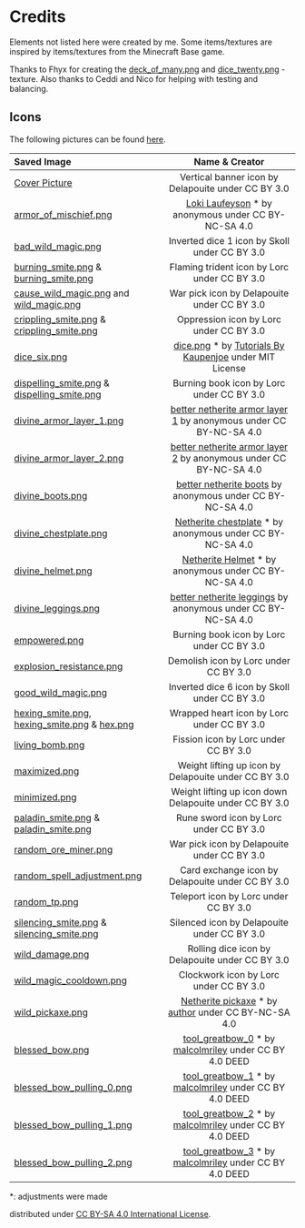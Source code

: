 # Credits
Elements not listed here were created by me. Some items/textures are inspired by items/textures from the Minecraft Base game.

Thanks to Fhyx for creating the [deck_of_many.png](/src/main/resources/assets/fnc/textures/item/deck_of_many.png) and [dice_twenty.png](/src/main/resources/assets/fnc/textures/item/dice_twenty.png) -texture. Also thanks to Ceddi and Nico for helping with testing and balancing.

## Icons
The following pictures can be found [here](https://game-icons.net).


| Saved Image                                                                                                                                                                                                                                                   |                                                                                                                                Name & Creator                                                                                                                                 | 
|:--------------------------------------------------------------------------------------------------------------------------------------------------------------------------------------------------------------------------------------------------------------|:-----------------------------------------------------------------------------------------------------------------------------------------------------------------------------------------------------------------------------------------------------------------------------:|
| [Cover Picture](/src/main/resources/factions_and_curiosities.png)                                                                                                                                                                                             |                                                                                                              Vertical banner icon by Delapouite under CC BY 3.0                                                                                                               |
| [armor_of_mischief.png](/src/main/resources/assets/fnc/textures/models/armor/armor_of_mischief_layer_1.png)                                                                                                                                                   | [Loki Laufeyson](https://minecraft.novaskin.me/skin/4854396511/Loki-Laufeyson-Tom-Hiddleston-Avengers-Villain-God-of-Mischief-Prince-of-Lies-King-of-Asgard-Odinson-Master-of-Magic-The-Asgardian-Rightful-King-of-Jotunheim-MCU-Marvel) * by anonymous under CC BY-NC-SA 4.0 |
| [bad_wild_magic.png](/src/main/resources/assets/fnc/textures/mob_effect/bad_wild_magic.png)                                                                                                                                                                   |                                                                                                                 Inverted dice 1 icon by Skoll under CC BY 3.0                                                                                                                 |
| [burning_smite.png](/src/main/resources/assets/fnc/textures/spell/component/burning_smite.png) & [burning_smite.png](/src/main/resources/assets/fnc/textures/mob_effect/burning_smite.png)                                                                    |                                                                                                                 Flaming trident icon by Lorc under CC BY 3.0                                                                                                                  |
| [cause_wild_magic.png](/src/main/resources/assets/fnc/textures/spell/component/cause_wild_magic.png) and [wild_magic.png](/src/main/resources/assets/fnc/textures/mob_effect/wild_magic.png)                                                                  |                                                                                                                  War pick icon by Delapouite under CC BY 3.0                                                                                                                  |
| [crippling_smite.png](/src/main/resources/assets/fnc/textures/spell/component/crippling_smite.png) & [crippling_smite.png](/src/main/resources/assets/fnc/textures/mob_effect/crippling_smite.png)                                                            |                                                                                                                    Oppression icon by Lorc under CC BY 3.0                                                                                                                    |
| [dice_six.png](/src/main/resources/assets/fnc/textures/item/dice_six.png)                                                                                                                                                                                     |        [dice.png](https://github.com/Tutorials-By-Kaupenjoe/Forge-Tutorial-1.20.X/blob/37-throwableProjectile/src/main/resources/assets/tutorialmod/textures/item/dice.png) * by [Tutorials By Kaupenjoe](https://github.com/Tutorials-By-Kaupenjoe) under MIT License        |
| [dispelling_smite.png](/src/main/resources/assets/fnc/textures/spell/component/dispelling_smite.png) & [dispelling_smite.png](/src/main/resources/assets/fnc/textures/mob_effect/dispelling_smite.png)                                                        |                                                                                                                   Burning book icon by Lorc under CC BY 3.0                                                                                                                   |
| [divine_armor_layer_1.png](/src/main/resources/assets/fnc/textures/models/armor/divine_armor_layer_1.png)                                                                                                                                                     |                                                               [better netherite armor layer 1](https://minecraft.novaskin.me/skin/6060603052/better-netherite-armor-layer-1) by anonymous under CC BY-NC-SA 4.0                                                               |
| [divine_armor_layer_2.png](/src/main/resources/assets/fnc/textures/models/armor/divine_armor_layer_2.png)                                                                                                                                                     |                                                               [better netherite armor layer 2](https://minecraft.novaskin.me/skin/6066285367/better-netherite-armor-layer-2) by anonymous under CC BY-NC-SA 4.0                                                               |
| [divine_boots.png](/src/main/resources/assets/fnc/textures/item/divine_boots.png)                                                                                                                                                                             |                                                                       [better netherite boots](https://minecraft.novaskin.me/skin/6062503105/better-netherite-boots) by anonymous under CC BY-NC-SA 4.0                                                                       |
| [divine_chestplate.png](/src/main/resources/assets/fnc/textures/item/divine_chestplate.png)                                                                                                                                                                   |                                                                        [Netherite chestplate](https://minecraft.novaskin.me/skin/4758773178/Netherite-chestplate) * by anonymous under CC BY-NC-SA 4.0                                                                        |
| [divine_helmet.png](/src/main/resources/assets/fnc/textures/item/divine_helmet.png)                                                                                                                                                                           |                                                                            [Netherite Helmet](https://minecraft.novaskin.me/skin/4921254414/Netherite-Helmet) * by anonymous under CC BY-NC-SA 4.0                                                                            |
| [divine_leggings.png](/src/main/resources/assets/fnc/textures/item/divine_legging.png)                                                                                                                                                                        |                                                                    [better netherite leggings](https://minecraft.novaskin.me/skin/6056024165/better-netherite-leggings) by anonymous under CC BY-NC-SA 4.0                                                                    |
| [empowered.png](/src/main/resources/assets/fnc/textures/mob_effect/empowered.png)                                                                                                                                                                             |                                                                                                                   Burning book icon by Lorc under CC BY 3.0                                                                                                                   |
| [explosion_resistance.png](/src/main/resources/assets/fnc/textures/mob_effect/explosion_resistance.png)                                                                                                                                                       |                                                                                                                     Demolish icon by Lorc under CC BY 3.0                                                                                                                     |
| [good_wild_magic.png](/src/main/resources/assets/fnc/textures/mob_effect/good_wild_magic.png)                                                                                                                                                                 |                                                                                                                 Inverted dice 6 icon by Skoll under CC BY 3.0                                                                                                                 |
| [hexing_smite.png](/src/main/resources/assets/fnc/textures/spell/component/hexing_smite.png), [hexing_smite.png](/src/main/resources/assets/fnc/textures/mob_effect/hexing_smite.png) & [hex.png](/src/main/resources/assets/fnc/textures/mob_effect/hex.png) |                                                                                                                  Wrapped heart icon by Lorc under CC BY 3.0                                                                                                                   |
| [living_bomb.png](/src/main/resources/assets/fnc/textures/mob_effect/living_bomb.png)                                                                                                                                                                         |                                                                                                                     Fission icon by Lorc under CC BY 3.0                                                                                                                      |
| [maximized.png](/src/main/resources/assets/fnc/textures/mob_effect/maximized.png)                                                                                                                                                                             |                                                                                                             Weight lifting up icon by Delapouite under CC BY 3.0                                                                                                              |
| [minimized.png](/src/main/resources/assets/fnc/textures/mob_effect/minimized.png)                                                                                                                                                                             |                                                                                                            Weight lifting up icon down Delapouite under CC BY 3.0                                                                                                             |
| [paladin_smite.png](/src/main/resources/assets/fnc/textures/spell/shape/paladin_smite.png) & [paladin_smite.png](/src/main/resources/assets/fnc/textures/mob_effect/paladin_smite.png)                                                                        |                                                                                                                    Rune sword icon by Lorc under CC BY 3.0                                                                                                                    |
| [random_ore_miner.png](/src/main/resources/assets/fnc/textures/mob_effect/random_ore_miner.png)                                                                                                                                                               |                                                                                                                  War pick icon by Delapouite under CC BY 3.0                                                                                                                  |
| [random_spell_adjustment.png](/src/main/resources/assets/fnc/textures/mob_effect/random_spell_adjustment.png)                                                                                                                                                 |                                                                                                               Card exchange icon by Delapouite under CC BY 3.0                                                                                                                |
| [random_tp.png](/src/main/resources/assets/fnc/textures/spell/component/random_tp.png)                                                                                                                                                                        |                                                                                                                     Teleport icon by Lorc under CC BY 3.0                                                                                                                     |
| [silencing_smite.png](/src/main/resources/assets/fnc/textures/spell/component/silencing_smite.png) & [silencing_smite.png](/src/main/resources/assets/fnc/textures/mob_effect/silencing_smite.png)                                                            |                                                                                                                  Silenced icon by Delapouite under CC BY 3.0                                                                                                                  |
| [wild_damage.png](/src/main/resources/assets/fnc/textures/spell/component/wild_damage.png)                                                                                                                                                                    |                                                                                                                Rolling dice icon by Delapouite under CC BY 3.0                                                                                                                |
| [wild_magic_cooldown.png](/src/main/resources/assets/fnc/textures/mob_effect/wild_magic_cooldown.png)                                                                                                                                                         |                                                                                                                    Clockwork icon by Lorc under CC BY 3.0                                                                                                                     |
| [wild_pickaxe.png](/src/main/resources/assets/fnc/textures/item/wild_pickaxe.png)                                                                                                                                                                             |                                         [Netherite pickaxe](https://minecraft.novaskin.me/skin/3601723155/Netherite-pickaxe) * by [author](https://minecraft.novaskin.me/gallery/profile/114892596484923518316) under CC BY-NC-SA 4.0                                         |
| [blessed_bow.png](/src/main/resources/assets/fnc/textures/item/blessed_bow.png)                                                                                                                                                                               |                                              [tool_greatbow_0](https://github.com/malcolmriley/unused-textures/blob/master/items/tool_greatbow_0.png) * by [malcolmriley](https://github.com/malcolmriley) under CC BY 4.0 DEED                                               |
| [blessed_bow_pulling_0.png](/src/main/resources/assets/fnc/textures/item/blessed_bow_pulling_0.png)                                                                                                                                                           |                                              [tool_greatbow_1](https://github.com/malcolmriley/unused-textures/blob/master/items/tool_greatbow_1.png) * by [malcolmriley](https://github.com/malcolmriley) under CC BY 4.0 DEED                                               |
| [blessed_bow_pulling_1.png](/src/main/resources/assets/fnc/textures/item/blessed_bow_pulling_1.png)                                                                                                                                                           |                                              [tool_greatbow_2](https://github.com/malcolmriley/unused-textures/blob/master/items/tool_greatbow_2.png) * by [malcolmriley](https://github.com/malcolmriley) under CC BY 4.0 DEED                                               |
| [blessed_bow_pulling_2.png](/src/main/resources/assets/fnc/textures/item/blessed_bow_pulling_2.png)                                                                                                                                                           |                                              [tool_greatbow_3](https://github.com/malcolmriley/unused-textures/blob/master/items/tool_greatbow_3.png) * by [malcolmriley](https://github.com/malcolmriley) under CC BY 4.0 DEED                                               |

*: adjustments were made

distributed under [CC BY-SA 4.0 International License](https://creativecommons.org/licenses/by-sa/4.0/).
